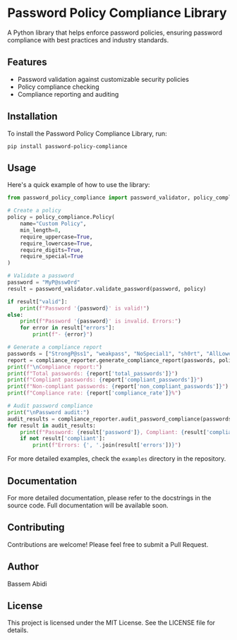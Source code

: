 # Password Policy Compliance Library

A Python library that helps enforce password policies, ensuring password compliance with best practices and industry standards.

## Features

- Password validation against customizable security policies
- Policy compliance checking
- Compliance reporting and auditing

## Installation

To install the Password Policy Compliance Library, run:

```
pip install password-policy-compliance
```

## Usage

Here's a quick example of how to use the library:

```python
from password_policy_compliance import password_validator, policy_compliance, compliance_reporter

# Create a policy
policy = policy_compliance.Policy(
    name="Custom Policy",
    min_length=8,
    require_uppercase=True,
    require_lowercase=True,
    require_digits=True,
    require_special=True
)

# Validate a password
password = "MyP@ssw0rd"
result = password_validator.validate_password(password, policy)

if result["valid"]:
    print(f"Password '{password}' is valid!")
else:
    print(f"Password '{password}' is invalid. Errors:")
    for error in result["errors"]:
        print(f"- {error}")

# Generate a compliance report
passwords = ["StrongP@ss1", "weakpass", "NoSpecial1", "sh0rt", "AllLowercase123!"]
report = compliance_reporter.generate_compliance_report(passwords, policy)
print(f"\nCompliance report:")
print(f"Total passwords: {report['total_passwords']}")
print(f"Compliant passwords: {report['compliant_passwords']}")
print(f"Non-compliant passwords: {report['non_compliant_passwords']}")
print(f"Compliance rate: {report['compliance_rate']}%")

# Audit password compliance
print("\nPassword audit:")
audit_results = compliance_reporter.audit_password_compliance(passwords, policy)
for result in audit_results:
    print(f"Password: {result['password']}, Compliant: {result['compliant']}")
    if not result['compliant']:
        print(f"Errors: {', '.join(result['errors'])}")
```

For more detailed examples, check the `examples` directory in the repository.

## Documentation

For more detailed documentation, please refer to the docstrings in the source code. Full documentation will be available soon.

## Contributing

Contributions are welcome! Please feel free to submit a Pull Request.

## Author

Bassem Abidi 

## License

This project is licensed under the MIT License. See the LICENSE file for details.

